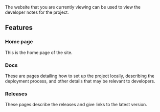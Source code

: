 The website that you are currently viewing can be used to view the developer notes for the project.

## Features
### Home page
This is the home page of the site.

### Docs
These are pages detailing how to set up the project locally, describing the deployment process, and other details that may be relevant to developers.

### Releases
These pages describe the releases and give links to the latest version.
